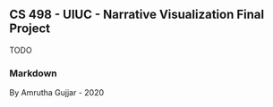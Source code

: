 ## CS 498 - UIUC - Narrative Visualization Final Project

TODO

### Markdown

By Amrutha Gujjar - 2020
